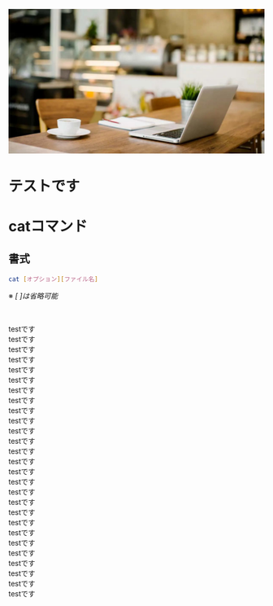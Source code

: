 <!-- 2021-10-02 21:28:13 -->
<!-- テスト -->
<!-- test, server, ベルギー -->
![thum](img/cafe.jpg)

# テストです

<!-- fixed -->
# catコマンド
## 書式 
```bash
cat [オプション][ファイル名]
```
※ *[ ]は省略可能*

<br>

testです<br>
testです<br>
testです<br>
testです<br>
testです<br>
testです<br>
testです<br>
testです<br>
testです<br>
testです<br>
testです<br>
testです<br>
testです<br>
testです<br>
testです<br>
testです<br>
testです<br>
testです<br>
testです<br>
testです<br>
testです<br>
testです<br>
testです<br>
testです<br>
testです<br>
testです<br>
testです<br>
